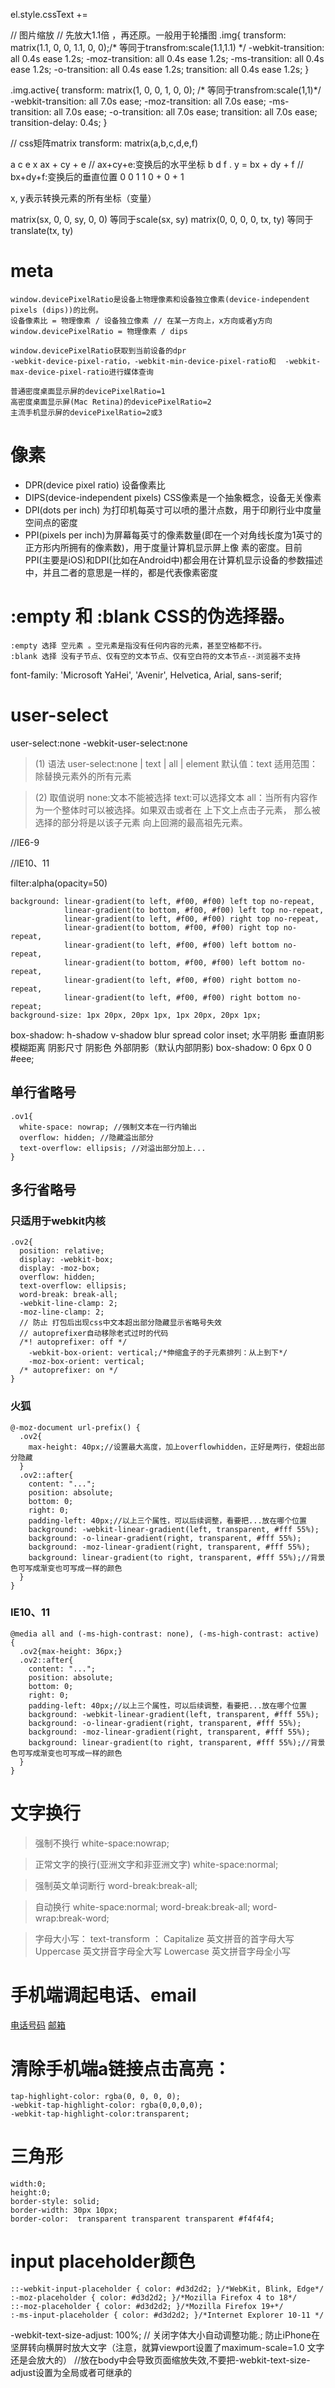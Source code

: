﻿
el.style.cssText +=

// 图片缩放
// 先放大1.1倍 ，再还原。一般用于轮播图
.img{
  transform: matrix(1.1, 0, 0, 1.1, 0, 0);/* 等同于transfrom:scale(1.1,1.1) */
  -webkit-transition: all 0.4s ease 1.2s;
  -moz-transition: all 0.4s ease 1.2s;
  -ms-transition: all 0.4s ease 1.2s;
  -o-transition: all 0.4s ease 1.2s;
  transition: all 0.4s ease 1.2s;
}

.img.active{
  transform: matrix(1, 0, 0, 1, 0, 0); /* 等同于transfrom:scale(1,1)*/
  -webkit-transition: all 7.0s ease;
  -moz-transition: all 7.0s ease;
  -ms-transition: all 7.0s ease;
  -o-transition: all 7.0s ease;
  transition: all 7.0s ease;  
  transition-delay: 0.4s;
}

// css矩阵matrix
transform: matrix(a,b,c,d,e,f)

a c e   x   ax + cy + e // ax+cy+e:变换后的水平坐标
b d f . y = bx + dy + f // bx+dy+f:变换后的垂直位置 
0 0 1   1   0  + 0  + 1

x, y表示转换元素的所有坐标（变量）

matrix(sx, 0, 0, sy, 0, 0) 等同于scale(sx, sy)
matrix(0, 0, 0, 0, tx, ty) 等同于translate(tx, ty)


# meta
<meta id="viewport" name="viewport" content="width=device-width; initial-scale=1.0; maximum-scale=1.0; user-scalable=no;">

    window.devicePixelRatio是设备上物理像素和设备独立像素(device-independent pixels (dips))的比例。
    设备像素比 = 物理像素 / 设备独立像素 // 在某一方向上，x方向或者y方向
    window.devicePixelRatio = 物理像素 / dips

    window.devicePixelRatio获取到当前设备的dpr
    -webkit-device-pixel-ratio，-webkit-min-device-pixel-ratio和  -webkit-max-device-pixel-ratio进行媒体查询

    普通密度桌面显示屏的devicePixelRatio=1
    高密度桌面显示屏(Mac Retina)的devicePixelRatio=2
    主流手机显示屏的devicePixelRatio=2或3


# 像素
* DPR(device pixel ratio) 设备像素比
* DIPS(device-independent pixels) CSS像素是一个抽象概念，设备无关像素
* DPI(dots per inch) 为打印机每英寸可以喷的墨汁点数，用于印刷行业中度量空间点的密度
* PPI(pixels per inch)为屏幕每英寸的像素数量(即在一个对角线长度为1英寸的正方形内所拥有的像素数)，用于度量计算机显示屏上像
素的密度。目前PPI(主要是iOS)和DPI(比如在Android中)都会用在计算机显示设备的参数描述中，并且二者的意思是一样的，都是代表像素密度



#  :empty 和 :blank CSS的伪选择器。
    :empty 选择 空元素 。空元素是指没有任何内容的元素，甚至空格都不行。
    :blank 选择 没有子节点、仅有空的文本节点、仅有空白符的文本节点--浏览器不支持

font-family: 'Microsoft YaHei', 'Avenir', Helvetica, Arial, sans-serif;

# user-select
user-select:none
-webkit-user-select:none
> (1) 语法
user-select:none | text | all | element
默认值：text
适用范围：除替换元素外的所有元素

> (2) 取值说明
none:文本不能被选择
text:可以选择文本
all：当所有内容作为一个整体时可以被选择。如果双击或者在 上下文上点击子元素，
    那么被选择的部分将是以该子元素 向上回溯的最高祖先元素。

<!--[if !IE]>除IE外都可识别<![endif]-->
<!--[if IE]> 所有的IE可识别 <![endif]-->
<!--[if IE 6]> 仅IE6可识别 <![endif]-->
<!--[if lt IE 6]> IE6以及IE6以下版本可识别 <![endif]-->
<!--[if gte IE 6]> IE6以及IE6以上版本可识别 <![endif]-->
<!--[if IE 7]> 仅IE7可识别 <![endif]-->
<!--[if lt IE 7]> IE7以及IE7以下版本可识别 <![endif]-->
<!--[if gte IE 7]> IE7以及IE7以上版本可识别 <![endif]-->
<!--[if IE 8]> 仅IE8可识别 <![endif]-->
<!--[if IE 9]> 仅IE9可识别 <![endif]-->

//IE6-9
<!--[if IE]>
<style type="text/css">
  .ov2{height: 47px;}
</style>
<![endif]-->

//IE10、11
<style type="text/css">
  @media all and (-ms-high-contrast: none), (-ms-high-contrast: active) {
    /* .ov2{height: 47px;} */
  }
</style>

filter:alpha(opacity=50)

    background: linear-gradient(to left, #f00, #f00) left top no-repeat, 
                linear-gradient(to bottom, #f00, #f00) left top no-repeat, 
                linear-gradient(to left, #f00, #f00) right top no-repeat,
                linear-gradient(to bottom, #f00, #f00) right top no-repeat, 
                linear-gradient(to left, #f00, #f00) left bottom no-repeat,
                linear-gradient(to bottom, #f00, #f00) left bottom no-repeat,
                linear-gradient(to left, #f00, #f00) right bottom no-repeat,
                linear-gradient(to left, #f00, #f00) right bottom no-repeat;
    background-size: 1px 20px, 20px 1px, 1px 20px, 20px 1px;  


box-shadow: h-shadow v-shadow blur spread color inset;
	    水平阴影 垂直阴影  模糊距离 阴影尺寸 阴影色 外部阴影（默认内部阴影)
box-shadow: 0 6px 0 0 #eee;


## 单行省略号
    .ov1{
      white-space: nowrap; //强制文本在一行内输出
      overflow: hidden; //隐藏溢出部分
      text-overflow: ellipsis; //对溢出部分加上...
    }

## 多行省略号
### 只适用于webkit内核
    .ov2{
      position: relative;
      display: -webkit-box;
      display: -moz-box;
      overflow: hidden;
      text-overflow: ellipsis;
      word-break: break-all;
      -webkit-line-clamp: 2;
      -moz-line-clamp: 2;
      // 防止 打包后出现css中文本超出部分隐藏显示省略号失效
      // autoprefixer自动移除老式过时的代码
      /*! autoprefixer: off */
        -webkit-box-orient: vertical;/*伸缩盒子的子元素排列：从上到下*/
        -moz-box-orient: vertical;
      /* autoprefixer: on */
    }

### 火狐
    @-moz-document url-prefix() {
      .ov2{
        max-height: 40px;//设置最大高度，加上overflowhidden，正好是两行，使超出部分隐藏
      }
      .ov2::after{
        content: "...";
        position: absolute;
        bottom: 0;
        right: 0;
        padding-left: 40px;//以上三个属性，可以后续调整，看要把...放在哪个位置
        background: -webkit-linear-gradient(left, transparent, #fff 55%);
        background: -o-linear-gradient(right, transparent, #fff 55%);
        background: -moz-linear-gradient(right, transparent, #fff 55%);
        background: linear-gradient(to right, transparent, #fff 55%);//背景色可写成渐变也可写成一样的颜色
      }
    }

### IE10、11
    @media all and (-ms-high-contrast: none), (-ms-high-contrast: active) {
      .ov2{max-height: 36px;}
      .ov2::after{
        content: "...";
        position: absolute;
        bottom: 0;
        right: 0;
        padding-left: 40px;//以上三个属性，可以后续调整，看要把...放在哪个位置
        background: -webkit-linear-gradient(left, transparent, #fff 55%);
        background: -o-linear-gradient(right, transparent, #fff 55%);
        background: -moz-linear-gradient(right, transparent, #fff 55%);
        background: linear-gradient(to right, transparent, #fff 55%);//背景色可写成渐变也可写成一样的颜色
      }
    }

# 文字换行
> 强制不换行
  white-space:nowrap;

> 正常文字的换行(亚洲文字和非亚洲文字)
  white-space:normal;

> 强制英文单词断行
  word-break:break-all;

> 自动换行
  white-space:normal;
  word-break:break-all;
  word-wrap:break-word;

> 字母大小写：
  text-transform ：
  Capitalize 英文拼音的首字母大写
  Uppercase 英文拼音字母全大写
  Lowercase 英文拼音字母全小写

# 手机端调起电话、email
  <a href="tel:电话号码" >电话号码</a>
  <a href="mailto:邮箱">邮箱</a>

# 清除手机端a链接点击高亮：
    tap-highlight-color: rgba(0, 0, 0, 0);
    -webkit-tap-highlight-color: rgba(0,0,0,0);
    -webkit-tap-highlight-color:transparent;

# 三角形
    width:0; 
    height:0; 
    border-style: solid;
    border-width: 30px 10px;
    border-color:  transparent transparent transparent #f4f4f4;


# input placeholder颜色
    ::-webkit-input-placeholder { color: #d3d2d2; }/*WebKit, Blink, Edge*/
    :-moz-placeholder { color: #d3d2d2; }/*Mozilla Firefox 4 to 18*/
    ::-moz-placeholder { color: #d3d2d2; }/*Mozilla Firefox 19+*/
    :-ms-input-placeholder { color: #d3d2d2; }/*Internet Explorer 10-11 */


-webkit-text-size-adjust: 100%;  // 关闭字体大小自动调整功能.; 防止iPhone在坚屏转向横屏时放大文字（注意，就算viewport设置了maximum-scale=1.0 文字还是会放大的）
//放在body中会导致页面缩放失效,不要把-webkit-text-size-adjust设置为全局或者可继承的